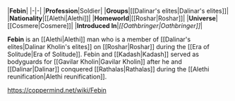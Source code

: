 |**Febin**|
|-|-|
|**Profession**|Soldier|
|**Groups**|[[Dalinar's elites\|Dalinar's elites]]|
|**Nationality**|[[Alethi\|Alethi]]|
|**Homeworld**|[[Roshar\|Roshar]]|
|**Universe**|[[Cosmere\|Cosmere]]|
|**Introduced In**|*[[Oathbringer\|Oathbringer]]*|

**Febin** is an [[Alethi\|Alethi]] man who is a member of [[Dalinar's elites\|Dalinar Kholin's elites]] on [[Roshar\|Roshar]] during the [[Era of Solitude\|Era of Solitude]].
Febin and [[Kadash\|Kadash]] served as bodyguards for [[Gavilar Kholin\|Gavilar Kholin]] after he and [[Dalinar\|Dalinar]] conquered [[Rathalas\|Rathalas]] during the [[Alethi reunification\|Alethi reunification]].



https://coppermind.net/wiki/Febin